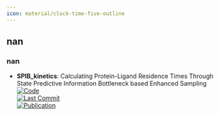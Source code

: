 ```yaml
---
icon: material/clock-time-five-outline
---
```



## **nan**
### **nan**
- **SPIB_kinetics**: Calculating Protein-Ligand Residence Times Through State Predictive Information Bottleneck based Enhanced Sampling  
	[![Code](https://img.shields.io/github/stars/tiwarylab/SPIB_kinetics?style=for-the-badge&logo=github)](https://github.com/tiwarylab/SPIB_kinetics)  
	[![Last Commit](https://img.shields.io/github/last-commit/tiwarylab/SPIB_kinetics?style=for-the-badge&logo=github)](https://github.com/tiwarylab/SPIB_kinetics)  
	[![Publication](https://img.shields.io/badge/Publication-Citations:1-blue?style=for-the-badge&logo=bookstack)](https://doi.org/10.1101/2024.04.16.589710)  

